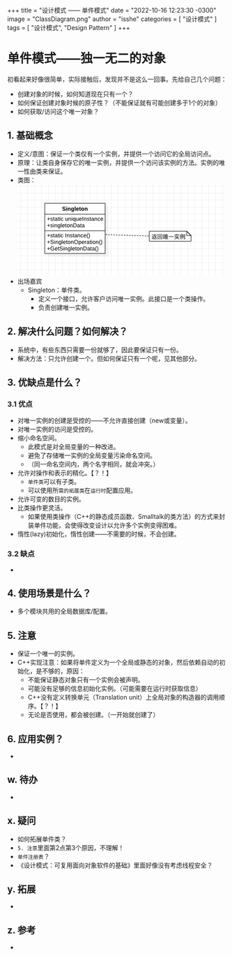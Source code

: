 +++
title = "设计模式 —— 单件模式"
date = "2022-10-16 12:23:30 -0300"
image = "ClassDiagram.png"
author = "isshe"
categories = [ "设计模式" ]
tags = [ "设计模式", "Design Pattern" ]
+++


# 单件模式——独一无二的对象
初看起来好像很简单，实际接触后，发现并不是这么一回事。先给自己几个问题：
* 创建对象的时候，如何知道现在只有一个？
* 如何保证创建对象时候的原子性？（不能保证就有可能创建多于1个的对象）
* 如何获取/访问这个唯一对象？

## 1. 基础概念
* 定义/意图：保证一个类仅有一个实例，并提供一个访问它的全局访问点。
* 原理：让类自身保存它的唯一实例，并提供一个访问该实例的方法。实例的唯一性由类来保证。
* 类图：
![类图](classdiagram.png)
* 出场嘉宾
    * Singleton：单件类。
        * 定义一个接口，允许客户访问唯一实例。此接口是一个类操作。
        * 负责创建唯一实例。


## 2. 解决什么问题？如何解决？
* 系统中，有些东西只需要一份就够了，因此要保证只有一份。
* 解决方法：只允许创建一个。但如何保证只有一个呢，见其他部分。

## 3. 优缺点是什么？
### 3.1 优点
* 对唯一实例的创建是受控的——不允许直接创建（new或变量）。
* 对唯一实例的访问是受控的。
* 缩小命名空间。
    * 此模式是对全局变量的一种改进。
    * 避免了存储唯一实例的全局变量污染命名空间。
    * （同一命名空间内，两个名字相同，就会冲突。）
* 允许对操作和表示的精化。【？！】
    * `单件类`可以有子类。
    * 可以使用所`需的拓展类`在`运行时`配置应用。
* 允许可变的数目的实例。
* 比类操作更灵活。
    * 如果使用类操作（C++的静态成员函数、Smalltalk的类方法）的方式来封装单件功能，会使得改变设计以允许多个实例变得困难。
* 惰性(lazy)初始化，惰性创建——不需要的时候，不会创建。

### 3.2 缺点
* 


## 4. 使用场景是什么？
* 多个模块共用的全局数据库/配置。


## 5. 注意
* 保证一个唯一的实例。
* C++实现注意：如果将单件定义为一个全局或静态的对象，然后依赖自动的初始化，是不够的，原因：
    * 不能保证静态对象只有一个实例会被声明。
    * 可能没有足够的信息初始化实例。（可能需要在运行时获取信息）
    * C++没有定义转换单元（Translation unit）上全局对象的构造器的调用顺序。【？！】
    * 无论是否使用，都会被创建。（一开始就创建了）

## 6. 应用实例？
* 

## w. 待办
* 

## x. 疑问
* 如何拓展单件类？
* `5. 注意`里面第2点第3个原因，不理解！
* `单件注册表`？
* 《设计模式：可复用面向对象软件的基础》里面好像没有考虑线程安全？

## y. 拓展
* 

## z. 参考
* 

